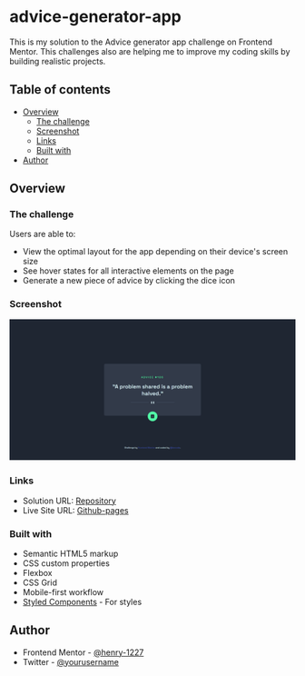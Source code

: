 # advice-generator-app
This is my solution to the Advice generator app challenge on Frontend Mentor. This challenges also are helping me to improve my coding skills by building realistic projects.


## Table of contents

- [Overview](#overview)
  - [The challenge](#the-challenge)
  - [Screenshot](#screenshot)
  - [Links](#links)
  - [Built with](#built-with)
- [Author](#author)


## Overview

### The challenge

Users are able to:

- View the optimal layout for the app depending on their device's screen size
- See hover states for all interactive elements on the page
- Generate a new piece of advice by clicking the dice icon

### Screenshot

![](./images/Advice-Generator-App.png)


### Links

- Solution URL: [Repository](https://github.com/lexcode1227/advice-generator-app)
- Live Site URL: [Github-pages](https://lexcode1227.github.io/advice-generator-app/)


### Built with

- Semantic HTML5 markup
- CSS custom properties
- Flexbox
- CSS Grid
- Mobile-first workflow
- [Styled Components](https://styled-components.com/) - For styles

## Author

<!-- - Website - [Add your name here](https://www.your-site.com) -->
- Frontend Mentor - [@henry-1227](https://www.frontendmentor.io/profile/henry-1227)
- Twitter - [@yourusername](https://www.twitter.com/yourusername)